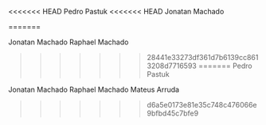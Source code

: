﻿<<<<<<< HEAD
﻿Pedro Pastuk
<<<<<<< HEAD
Jonatan Machado

=======

Jonatan Machado
Raphael Machado
>>>>>>> 28441e33273df361d7b6139cc8613208d7716593
=======
﻿Pedro Pastuk

Jonatan Machado
Raphael Machado
Mateus Arruda
>>>>>>> d6a5e0173e81e35c748c476066e9bfbd45c7bfe9
